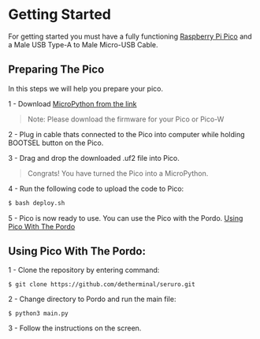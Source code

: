 # Getting Started

For getting started you must have a fully functioning [Raspberry Pi Pico](https://www.raspberrypi.com/products/raspberry-pi-pico/) and a Male USB Type-A to Male Micro-USB Cable.

## Preparing The Pico

In this steps we will help you prepare your pico.

1 - Download [MicroPython from the link](https://micropython.org/download/)
> Note: Please download the firmware for your Pico or Pico-W

2 - Plug in cable thats connected to the Pico into computer while holding BOOTSEL button on the Pico. 

3 - Drag and drop the downloaded .uf2 file into Pico.

> Congrats! You have turned the Pico into a MicroPython.

4 - Run the following code to upload the code to Pico:
```bash
$ bash deploy.sh
```

5 - Pico is now ready to use. You can use the Pico with the Pordo. [Using Pico With The Pordo](#using-pico-with-the-pordo)

## Using Pico With The Pordo:

1 - Clone the repository by entering command:
``` 
$ git clone https://github.com/detherminal/seruro.git
```

2 - Change directory to Pordo and run the main file:
```
$ python3 main.py
```

3 - Follow the instructions on the screen.